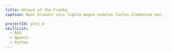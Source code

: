 ```yaml
---
title: Attack of the Franka
caption: Nunc blandit nisi ligula magna sodales lectus elementum non. Integer id venenatis velit.

projectId: proj_4
skillList:
  - ROS
  - OpenCV
  - Python
---
```

